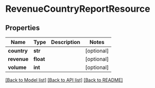 # RevenueCountryReportResource

## Properties
Name | Type | Description | Notes
------------ | ------------- | ------------- | -------------
**country** | **str** |  | [optional] 
**revenue** | **float** |  | [optional] 
**volume** | **int** |  | [optional] 

[[Back to Model list]](../README.md#documentation-for-models) [[Back to API list]](../README.md#documentation-for-api-endpoints) [[Back to README]](../README.md)


